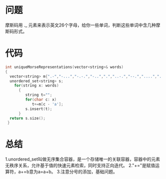 # 问题
  摩斯码用 ._ 元素来表示英文26个字母，给你一些单词，判断这些单词中含几种摩斯码形式。
# 代码
```C
int uniqueMorseRepresentations(vector<string>& words)
{
  vector<string> m{".-","-...","-.-.","-..",".","..-.","--.","....","..",".---","-.-",".-..","--","-.","---",".--.","--.-",".-.","...","-","..-","...-",".--","-..-","-.--","--.."};
  unordered_set<string> s;
    for(string x: words)
      {           
         string t="";
         for(char c: x)
            t+=m[c - 'a'];
         s.insert(t);
      }
  return s.size();
 }
```
# 总结
1.unordered_set叫做无序集合容器，是一个存储唯一的关联容器，容器中的元素无秩序关系，允许基于值的快速元素检索，同时支持正向迭代。
2."+="是赋值运算符，a+=b意为a=a+b。
3.注意分号的添加，基础问题。
